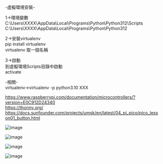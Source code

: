 -虛擬環境安裝-  

1->環境變數  
C:\Users\XXXX\AppData\Local\Programs\Python\Python312\Scripts  
C:\Users\XXXX\AppData\Local\Programs\Python\Python312  

2->安裝virtualenv  
pip install virtualenv  
virtualenv 取一個名稱  

3->啟動  
到虛擬環境Scripts目錄中啟動  
activate  

-相關-  
virtualenv->virtualenv -p python3.10 XXX  
  
https://www.raspberrypi.com/documentation/microcontrollers/?version=E0C912D24340  
https://thonny.org/  
https://docs.sunfounder.com/projects/umsk/en/latest/04_pi_pico/pico_lesson01_button.html  

![image](https://github.com/miyachun/uch0807/blob/main/picoimg.png)


![image](https://github.com/miyachun/uch0807/blob/main/btnimg.png)  



![image](https://github.com/miyachun/uch0807/blob/main/hc0501.jpg)  

![image](https://github.com/miyachun/uch0807/blob/main/hc0502.jpg)  







